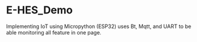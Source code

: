 # E-HES_Demo

Implementing IoT using Micropython (ESP32) uses Bt, Mqtt, and UART to be able monitoring all feature in one page.

